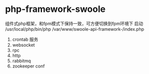 # php-framework-swoole
组件式php框架，和fpm模式下保持一致，可方便切换到fpm环境下
启动  /usr/local/php/bin/php /var/www/swoole-api-framework-/index.php


1. crontab 服务
2. websocket
3. rpc
4. http
5. rabbitmq
6. zookeeper conf

